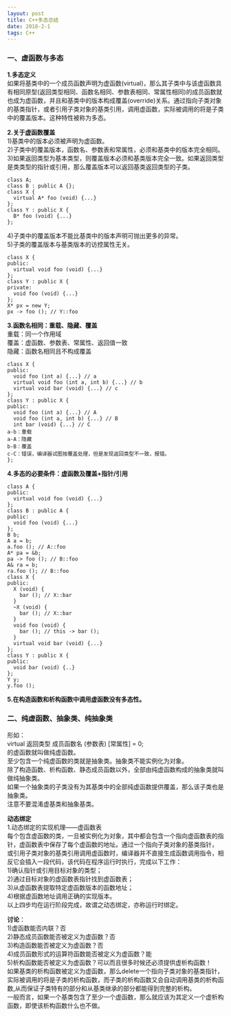 ```yaml
---
layout: post
title: C++多态总结
date: 2018-2-1 
tags: C++    
---
```


### 一、虚函数与多态  

**1.多态定义**    
如果将基类中的一个成员函数声明为虚函数(virtual)，那么其子类中与该虚函数具有相同原型(返回类型相同、函数名相同、参数表相同、常属性相同)的成员函数就也成为虚函数，并且和基类中的版本构成覆盖(override)关系。通过指向子类对象的基类指针，或者引用子类对象的基类引用，调用虚函数，实际被调用的将是子类中的覆盖版本。这种特性被称为多态。    

**2.关于虚函数覆盖**    
1)基类中的版本必须被声明为虚函数。    
2)子类中的覆盖版本，函数名、参数表和常属性，必须和基类中的版本完全相同。    
3)如果返回类型为基本类型，则覆盖版本必须和基类版本完全一致。如果返回类型是类类型的指针或引用，那么覆盖版本可以返回基类返回类型的子类。    

```    
class A;
class B : public A {};
class X {
  virtual A* foo (void) {...}
};
class Y : public X {
  B* foo (void) {...}
};
```    
4)子类中的覆盖版本不能比基类中的版本声明可抛出更多的异常。    
5)子类的覆盖版本与基类版本的访控属性无关。    

```
class X {
public:
  virtual void foo (void) {...}
};
class Y : public X {
private:
  void foo (void) {...}
};
X* px = new Y;
px -> foo (); // Y::foo
```

**3.函数名相同：重载、隐藏、覆盖**    
重载：同一个作用域    
覆盖：虚函数、参数表、常属性、返回值一致    
隐藏：函数名相同且不构成覆盖    
```
class X {
public:
  void foo (int a) {...} // a
  virtual void foo (int a, int b) {...} // b
  virtual void bar (void) {...} // c
};
class Y : public X {
public:
  void foo (int a) {...} // A
  void foo (int a, int b) {...} // B
  int bar (void) {...} // C
a-b：重载
a-A：隐藏
b-B：覆盖
c-C：错误，编译器试图按覆盖处理，但是发现返回类型不一致，报错。
};
```

**4.多态的必要条件：虚函数及覆盖+指针/引用**    
```
class A {
public:
  virtual void foo (void) {...}
};
class B : public A {
public:
  void foo (void) {...}
};
B b;
A a = b;
a.foo (); // A::foo
A* pa = &b;
pa -> foo (); // B::foo
A& ra = b;
ra.foo (); // B::foo
class X {
public:
  X (void) {
    bar (); // X::bar
  }
  ~X (void) {
    bar (); // X::bar
  }
  void foo (void) {
    bar (); // this -> bar ();
  }
  virtual void bar (void) {...}
};
class Y : public X {
public:
  void bar (void) {..}
};
Y y;
y.foo ();
```

**5.在构造函数和析构函数中调用虚函数没有多态性。**    

### 二、纯虚函数、抽象类、纯抽象类    

形如：    
virtual 返回类型 成员函数名 (参数表) [常属性] = 0;    
的虚函数就叫做纯虚函数。    
至少包含一个纯虚函数的类就是抽象类。抽象类不能实例化为对象。    
除了构造函数、析构函数、静态成员函数以外，全部由纯虚函数构成的抽象类就叫做纯抽象类。    
如果一个抽象类的子类没有为其基类中的全部纯虚函数提供覆盖，那么该子类也是抽象类。    
注意不要混淆虚基类和抽象基类。    
    
**动态绑定**    
1.动态绑定的实现机理——虚函数表    
每个包含虚函数的类，一旦被实例化为对象，其中都会包含一个指向虚函数表的指针，虚函数表中保存了每个虚函数的地址。通过一个指向子类对象的基类指针，    
或引用子类对象的基类引用调用虚函数时，编译器并不直接生成函数调用指令，相反它会插入一段代码，该代码在程序运行时执行，完成以下工作：    
1)确认指针或引用目标对象的类型；    
2)通过目标对象的虚函数表指针找到虚函数表；    
3)从虚函数表提取特定虚函数版本的函数地址；    
4)根据虚函数地址调用正确的实现版本。    
以上四步均在运行阶段完成，故谓之动态绑定，亦称运行时绑定。    

**讨论**：    
1)虚函数能否内联？否    
2)静态成员函数能否被定义为虚函数？否    
3)构造函数能否被定义为虚函数？否    
4)成员函数形式的运算符函数能否被定义为虚函数？能    
5)析构函数能否被定义为虚函数？可以而且很多时候还必须提供虚析构函数！    
如果基类的析构函数被定义为虚函数，那么delete一个指向子类对象的基类指针，实际被调用的将是子类的析构函数，而子类的析构函数又会自动调用基类的析构函数,从而保证子类特有的部分和从基类继承的部分都能得到完整的析构。    
一般而言，如果一个基类包含了至少一个虚函数，那么就应该为其定义一个虚析构函数，即使该析构函数什么也不做。    